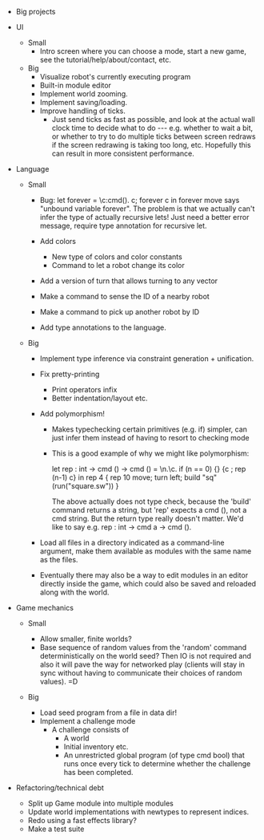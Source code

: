 - Big projects

- UI
    - Small
        - Intro screen where you can choose a mode, start a new game,
          see the tutorial/help/about/contact, etc.
    - Big
        - Visualize robot's currently executing program
        - Built-in module editor
        - Implement world zooming.
        - Implement saving/loading.
        - Improve handling of ticks.
            - Just send ticks as fast as possible, and look at the
              actual wall clock time to decide what to do ---
              e.g. whether to wait a bit, or whether to try to do
              multiple ticks between screen redraws if the screen
              redrawing is taking too long, etc.  Hopefully this can
              result in more consistent performance.

- Language
    - Small
        - Bug: let forever = \c:cmd(). c; forever c in forever move
          says "unbound variable forever".  The problem is that we
          actually can't infer the type of actually recursive lets!
          Just need a better error message, require type annotation
          for recursive let.

        - Add colors
            - New type of colors and color constants
            - Command to let a robot change its color
        - Add a version of turn that allows turning to any vector
        - Make a command to sense the ID of a nearby robot
        - Make a command to pick up another robot by ID
        - Add type annotations to the language.
    - Big
        - Implement type inference via constraint generation +
          unification.
        - Fix pretty-printing
            - Print operators infix
            - Better indentation/layout etc.
        - Add polymorphism!
            - Makes typechecking certain primitives (e.g. if) simpler,
              can just infer them instead of having to resort to
              checking mode
            - This is a good example of why we might like
              polymorphism:

              let rep : int -> cmd () -> cmd () =
                \n.\c.
                  if (n == 0)
                    {}
                    {c ; rep (n-1) c}
              in
              rep 4 {
                rep 10 move;
                turn left;
                build "sq" (run("square.sw"))
              }

              The above actually does not type check, because the 'build'
              command returns a string, but 'rep' expects a cmd (),
              not a cmd string.  But the return type really doesn't
              matter. We'd like to say e.g.  rep : int -> cmd a -> cmd ().

        - Load all files in a directory indicated as a command-line
          argument, make them available as modules with the same name
          as the files.
        - Eventually there may also be a way to edit modules in an
          editor directly inside the game, which could also be saved
          and reloaded along with the world.

- Game mechanics
    - Small
        - Allow smaller, finite worlds?
        - Base sequence of random values from the 'random' command
          deterministically on the world seed?  Then IO is not required
          and also it will pave the way for networked play (clients
          will stay in sync without having to communicate their
          choices of random values). =D

    - Big
        - Load seed program from a file in data dir!
        - Implement a challenge mode
            - A challenge consists of
                - A world
                - Initial inventory etc.
                - An unrestricted global program (of type cmd bool)
                  that runs once every tick to determine whether the
                  challenge has been completed.

- Refactoring/technical debt
    - Split up Game module into multiple modules
    - Update world implementations with newtypes to represent indices.
    - Redo using a fast effects library?
    - Make a test suite
